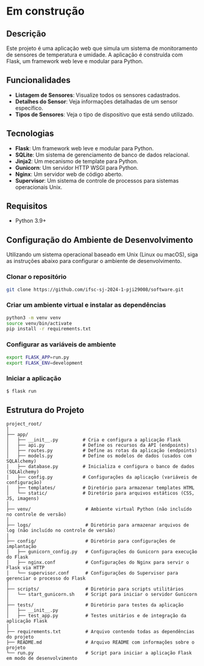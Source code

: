 # Em construção

## Descrição

Este projeto é uma aplicação web que simula um sistema de monitoramento de sensores de temperatura e umidade. A aplicação é construída com Flask, um framework web leve e modular para Python.

## Funcionalidades

- **Listagem de Sensores**: Visualize todos os sensores cadastrados.
- **Detalhes do Sensor**: Veja informações detalhadas de um sensor específico.
- **Tipos de Sensores**: Veja o tipo de dispositivo que está sendo utilizado.

## Tecnologias

- **Flask**: Um framework web leve e modular para Python.
- **SQLite**: Um sistema de gerenciamento de banco de dados relacional.
- **Jinja2**: Um mecanismo de template para Python.
- **Gunicorn**: Um servidor HTTP WSGI para Python.
- **Nginx**: Um servidor web de código aberto.
- **Supervisor**: Um sistema de controle de processos para sistemas operacionais Unix.

## Requisitos

- Python 3.9+

## Configuração do Ambiente de Desenvolvimento

Utilizando um sistema operacional baseado em Unix (Linux ou macOS), siga as instruções abaixo para configurar o ambiente de desenvolvimento.

### Clonar o repositório

```bash
git clone https://github.com/ifsc-sj-2024-1-pji29008/software.git
```

### Criar um ambiente virtual e instalar as dependências

```bash
python3 -m venv venv
source venv/bin/activate
pip install -r requirements.txt
```

### Configurar as variáveis de ambiente

```bash
export FLASK_APP=run.py
export FLASK_ENV=development
```

### Iniciar a aplicação

```bash
$ flask run
```

## Estrutura do Projeto

```
project_root/
│
├── app/
│   ├── __init__.py         # Cria e configura a aplicação Flask
│   ├── api.py              # Define os recursos da API (endpoints)
│   ├── routes.py           # Define as rotas da aplicação (endpoints)
│   ├── models.py           # Define os modelos de dados (usados com SQLAlchemy)
│   ├── database.py         # Inicializa e configura o banco de dados (SQLAlchemy)
│   ├── config.py           # Configurações da aplicação (variáveis de configuração)
│   ├── templates/          # Diretório para armazenar templates HTML
│   └── static/             # Diretório para arquivos estáticos (CSS, JS, imagens)
│
├── venv/                    # Ambiente virtual Python (não incluído no controle de versão)
│
├── logs/                    # Diretório para armazenar arquivos de log (não incluído no controle de versão)
│
├── config/                  # Diretório para configurações de implantação
│   ├── gunicorn_config.py   # Configurações do Gunicorn para execução do Flask
│   ├── nginx.conf           # Configurações do Nginx para servir o Flask via HTTP
│   └── supervisor.conf      # Configurações do Supervisor para gerenciar o processo do Flask
│
├── scripts/                 # Diretório para scripts utilitários
│   └── start_gunicorn.sh    # Script para iniciar o servidor Gunicorn
│
├── tests/                   # Diretório para testes da aplicação
│   ├── __init__.py
│   ├── test_app.py          # Testes unitários e de integração da aplicação Flask
│
├── requirements.txt         # Arquivo contendo todas as dependências do projeto
├── README.md                # Arquivo README com informações sobre o projeto
└── run.py                   # Script para iniciar a aplicação Flask em modo de desenvolvimento
